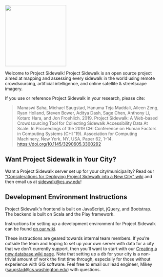 <img src="https://github.com/ProjectSidewalk/SidewalkWebpage/assets/1621749/0e838038-14fe-48cf-a849-1025e688ae68" width="200">

Welcome to Project Sidewalk! Project Sidewalk is an open source project aimed at mapping and assessing every sidewalk in the world using remote crowdsourcing, artificial intelligence, and online satellite & streetscape imagery.

If you use or reference Project Sidewalk in your research, please cite:

> Manaswi Saha, Michael Saugstad, Hanuma Teja Maddali, Aileen Zeng, Ryan Holland, Steven Bower, Aditya Dash, Sage Chen, Anthony Li, Kotaro Hara, and Jon Froehlich. 2019. Project Sidewalk: A Web-based Crowdsourcing Tool for Collecting Sidewalk Accessibility Data At Scale. In Proceedings of the 2019 CHI Conference on Human Factors in Computing Systems (CHI '19). Association for Computing Machinery, New York, NY, USA, Paper 62, 1–14. https://doi.org/10.1145/3290605.3300292

## Want Project Sidewalk in Your City?
Want a Project Sidewalk server set up for your city/municipality? Read our ["Considerations for Deploying Project Sidewalk into a New City" wiki](https://github.com/ProjectSidewalk/SidewalkWebpage/wiki/Considerations-when-Preparing-for-and-Deploying-to-New-Cities) and then email us at sidewalk@cs.uw.edu!

## Development Environment Instructions
Project Sidewalk's frontend is built on JavaScript, jQuery, and Bootstrap. The backend is built on Scala and the Play framework.

Instructions for setting up a development environment for Project Sidewalk can be found [on our wiki](https://github.com/ProjectSidewalk/SidewalkWebpage/wiki/Dev-Environment-Setup). 

These instructions are geared towards internal team members. If you're outside the team and hoping to set up your own server with data for a city that we don't currently support, then you'll want to start with our [Creating a new database wiki page](https://github.com/ProjectSidewalk/SidewalkWebpage/wiki/Creating-database-for-a-new-city). Note that setting up a db for your city is a non-trivial amount of work the first time through, especially for those without experience with GIS software. Feel free to email our lead engineer, Mikey (saugstad@cs.washington.edu) with questions.
